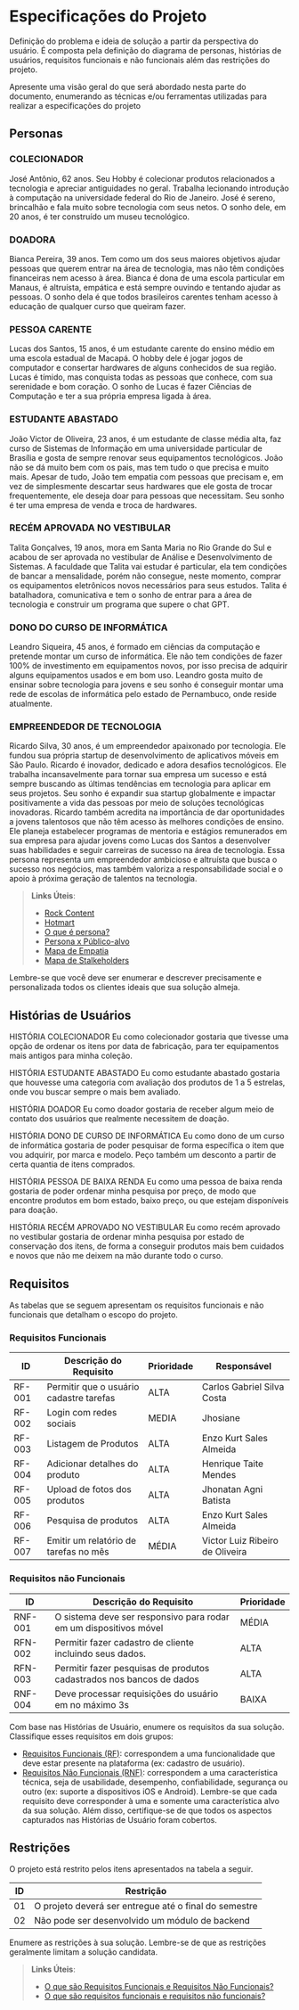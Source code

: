 # Especificações do Projeto

Definição do problema e ideia de solução a partir da perspectiva do usuário. É composta pela definição do  diagrama de personas, histórias de usuários, requisitos funcionais e não funcionais além das restrições do projeto.

Apresente uma visão geral do que será abordado nesta parte do documento, enumerando as técnicas e/ou ferramentas utilizadas para realizar a especificações do projeto

## Personas


### COLECIONADOR
José Antônio, 62 anos. Seu Hobby é colecionar produtos relacionados a tecnologia e apreciar antiguidades no geral. Trabalha lecionando introdução à computação na universidade federal do Rio de Janeiro. José é sereno, brincalhão e fala muito sobre tecnologia com seus netos. O sonho dele, em 20 anos, é ter construído um museu tecnológico. 

### DOADORA
Bianca Pereira, 39 anos. Tem como um dos seus maiores objetivos ajudar pessoas que querem entrar na área de tecnologia, mas não têm condições financeiras nem acesso à área. Bianca é dona de uma escola particular em Manaus, é altruísta, empática e está sempre ouvindo e tentando ajudar as pessoas. O sonho dela é que todos brasileiros carentes tenham acesso à educação de qualquer curso que queiram fazer.

### PESSOA CARENTE  
Lucas dos Santos, 15 anos, é um estudante carente do ensino médio em uma escola estadual de Macapá. O hobby dele é jogar jogos de computador e consertar hardwares de alguns conhecidos de sua região. Lucas é tímido, mas conquista todas as pessoas que conhece, com sua serenidade e bom coração. O sonho de Lucas é fazer Ciências de Computação e ter a sua própria empresa ligada à área.

### ESTUDANTE ABASTADO
João Victor de Oliveira, 23 anos, é um estudante de classe média alta, faz curso de Sistemas de Informação em uma universidade particular de Brasília e gosta de sempre renovar seus equipamentos tecnológicos. João não se dá muito bem com os pais, mas tem tudo o que precisa e muito mais. Apesar de tudo, João tem empatia com pessoas que precisam e, em vez de simplesmente descartar seus hardwares que ele gosta de trocar frequentemente, ele deseja doar para pessoas que necessitam. Seu sonho é ter uma empresa de venda e troca de hardwares.

### RECÉM APROVADA NO VESTIBULAR
Talita Gonçalves, 19 anos, mora em Santa Maria no Rio Grande do Sul e acabou de ser aprovada no vestibular de Análise e Desenvolvimento de Sistemas. A faculdade que Talita vai estudar é particular, ela tem condições de bancar a mensalidade, porém não consegue, neste momento, comprar os equipamentos eletrônicos novos necessários para seus estudos. Talita é batalhadora, comunicativa e tem o sonho de entrar para a área de tecnologia e construir um programa que supere o chat GPT.

### DONO DO CURSO DE INFORMÁTICA
Leandro Siqueira, 45 anos, é formado em ciências da computação e pretende montar um curso de informática. Ele não tem condições de fazer 100% de investimento em equipamentos novos, por isso precisa de adquirir alguns equipamentos usados e em bom uso. Leandro gosta muito de ensinar sobre tecnologia para jovens e seu sonho é conseguir montar uma rede de escolas de informática pelo estado de Pernambuco, onde reside atualmente. 

### EMPREENDEDOR DE TECNOLOGIA
Ricardo Silva, 30 anos, é um empreendedor apaixonado por tecnologia. Ele fundou sua própria startup de desenvolvimento de aplicativos móveis em São Paulo. Ricardo é inovador, dedicado e adora desafios tecnológicos. Ele trabalha incansavelmente para tornar sua empresa um sucesso e está sempre buscando as últimas tendências em tecnologia para aplicar em seus projetos. Seu sonho é expandir sua startup globalmente e impactar positivamente a vida das pessoas por meio de soluções tecnológicas inovadoras.
Ricardo também acredita na importância de dar oportunidades a jovens talentosos que não têm acesso às melhores condições de ensino. Ele planeja estabelecer programas de mentoria e estágios remunerados em sua empresa para ajudar jovens como Lucas dos Santos a desenvolver suas habilidades e seguir carreiras de sucesso na área de tecnologia.
Essa persona representa um empreendedor ambicioso e altruísta que busca o sucesso nos negócios, mas também valoriza a responsabilidade social e o apoio à próxima geração de talentos na tecnologia.



> **Links Úteis**:
> - [Rock Content](https://rockcontent.com/blog/personas/)
> - [Hotmart](https://blog.hotmart.com/pt-br/como-criar-persona-negocio/)
> - [O que é persona?](https://resultadosdigitais.com.br/blog/persona-o-que-e/)
> - [Persona x Público-alvo](https://flammo.com.br/blog/persona-e-publico-alvo-qual-a-diferenca/)
> - [Mapa de Empatia](https://resultadosdigitais.com.br/blog/mapa-da-empatia/)
> - [Mapa de Stalkeholders](https://www.racecomunicacao.com.br/blog/como-fazer-o-mapeamento-de-stakeholders/)
>
Lembre-se que você deve ser enumerar e descrever precisamente e personalizada todos os clientes ideais que sua solução almeja.

## Histórias de Usuários

HISTÓRIA COLECIONADOR
Eu como colecionador gostaria que tivesse uma opção de ordenar os itens por data de fabricação, para ter equipamentos mais antigos para minha coleção. 

HISTÓRIA ESTUDANTE ABASTADO
Eu como estudante abastado gostaria que houvesse uma categoria com avaliação dos produtos de 1 a 5 estrelas, onde vou buscar sempre o mais bem avaliado.

HISTÓRIA DOADOR
Eu como doador gostaria de receber algum meio de contato dos usuários que realmente necessitem de doação.

HISTÓRIA DONO DE CURSO DE INFORMÁTICA
Eu como dono de um curso de informática gostaria de poder pesquisar de forma específica o item que vou adquirir, por marca e modelo. Peço também um desconto a partir de certa quantia de itens comprados.

HISTÓRIA PESSOA DE BAIXA RENDA
Eu como uma pessoa de baixa renda gostaria de poder ordenar minha pesquisa por preço, de modo que encontre produtos em bom estado, baixo preço, ou que estejam disponíveis para doação.

HISTÓRIA RECÉM APROVADO NO VESTIBULAR 
Eu como recém aprovado no vestibular gostaria de ordenar minha pesquisa por estado de conservação dos itens, de forma a conseguir produtos mais bem cuidados e novos que não me deixem na mão durante todo o curso.

## Requisitos

As tabelas que se seguem apresentam os requisitos funcionais e não funcionais que detalham o escopo do projeto.

### Requisitos Funcionais

|ID    | Descrição do Requisito  | Prioridade | Responsável |
|------|-----------------------------------------|----| ----|
|RF-001| Permitir que o usuário cadastre tarefas | ALTA | Carlos Gabriel Silva Costa |
|RF-002| Login com redes sociais| MEDIA| Jhosiane  |
|RF-003| Listagem de Produtos| ALTA| Enzo Kurt Sales Almeida |
|RF-004| Adicionar detalhes do produto|	ALTA | Henrique Taite Mendes  |
|RF-005| Upload de fotos dos produtos| ALTA |  Jhonatan Agni Batista |
|RF-006| Pesquisa de produtos| ALTA|  Enzo Kurt Sales Almeida |
|RF-007| Emitir um relatório de tarefas no mês   | MÉDIA | Victor Luiz Ribeiro de Oliveira |


### Requisitos não Funcionais

|ID     | Descrição do Requisito  |Prioridade |
|-------|-------------------------|----|
|RNF-001| O sistema deve ser responsivo para rodar em um dispositivos móvel | MÉDIA | 
|RFN-002|  Permitir fazer cadastro de cliente incluindo seus dados.| ALTA
|RFN-003| Permitir fazer pesquisas de produtos cadastrados nos bancos de dados| ALTA
|RNF-004| Deve processar requisições do usuário em no máximo 3s |  BAIXA | 

Com base nas Histórias de Usuário, enumere os requisitos da sua solução. Classifique esses requisitos em dois grupos:

- [Requisitos Funcionais
 (RF)](https://pt.wikipedia.org/wiki/Requisito_funcional):
 correspondem a uma funcionalidade que deve estar presente na
  plataforma (ex: cadastro de usuário).
- [Requisitos Não Funcionais
  (RNF)](https://pt.wikipedia.org/wiki/Requisito_n%C3%A3o_funcional):
  correspondem a uma característica técnica, seja de usabilidade,
  desempenho, confiabilidade, segurança ou outro (ex: suporte a
  dispositivos iOS e Android).
Lembre-se que cada requisito deve corresponder à uma e somente uma
característica alvo da sua solução. Além disso, certifique-se de que
todos os aspectos capturados nas Histórias de Usuário foram cobertos.

## Restrições

O projeto está restrito pelos itens apresentados na tabela a seguir.

|ID| Restrição                                             |
|--|-------------------------------------------------------|
|01| O projeto deverá ser entregue até o final do semestre |
|02| Não pode ser desenvolvido um módulo de backend        |


Enumere as restrições à sua solução. Lembre-se de que as restrições geralmente limitam a solução candidata.

> **Links Úteis**:
> - [O que são Requisitos Funcionais e Requisitos Não Funcionais?](https://codificar.com.br/requisitos-funcionais-nao-funcionais/)
> - [O que são requisitos funcionais e requisitos não funcionais?](https://analisederequisitos.com.br/requisitos-funcionais-e-requisitos-nao-funcionais-o-que-sao/)
